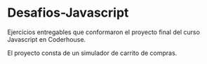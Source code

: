 # Desafios-Javascript

Ejercicios entregables que conformaron el proyecto final del curso Javascript en Coderhouse.

El proyecto consta de un simulador de carrito de compras.
